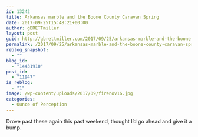 ```yaml
---
id: 13242
title: Arkansas marble and the Boone County Caravan Spring
date: 2017-09-25T15:48:21+00:00
author: gBRETTmiller
layout: post
guid: http://gbrettmiller.com/2017/09/25/arkansas-marble-and-the-boone-county-caravan-spring-2/
permalink: /2017/09/25/arkansas-marble-and-the-boone-county-caravan-spring-2/
reblog_snapshot:
  - ""
blog_id:
  - "14431910"
post_id:
  - "11947"
is_reblog:
  - "1"
image: /wp-content/uploads/2017/09/firenov16.jpg
categories:
  - Ounce of Perception
---
```

Drove past these again this past weekend, thought I&#8217;d go ahead and give it a bump.